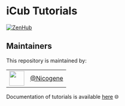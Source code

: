 iCub Tutorials
==============

[![ZenHub](https://img.shields.io/badge/Shipping_faster_with-ZenHub-435198.svg)](https://zenhub.com)

## Maintainers
This repository is maintained by:

| | |
|:---:|:---:|
| [<img src="https://github.com/Nicogene.png" width="40">](https://github.com/niNicogenecogene) | [@Nicogene](https://github.com/Nicogene) |


Documentation of tutorials is available [here](http://www.icub.org/software_documentation/icub_tutorials.html) 🌐
